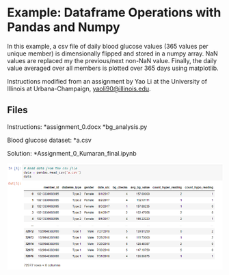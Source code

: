 # Example: Dataframe Operations with Pandas and Numpy

In this example, a csv file of daily blood glucose values (365 values per unique member) is dimensionally flipped and stored in a numpy array. NaN values are replaced my the previous/next non-NaN value. Finally, the daily value averaged over all members is plotted over 365 days using matplotlib. 

Instructions modified from an assignment by Yao Li at the University of Illinois at Urbana-Champaign, yaoli90@illinois.edu.

## Files
Instructions: 
*assignment_0.docx
*bg_analysis.py

Blood glucose dataset:
*a.csv

Solution:
*Assignment_0_Kumaran_final.ipynb 



![](./csv-readout.png)
